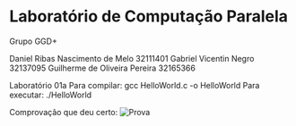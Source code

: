 # Laboratório de Computação Paralela

Grupo GGD+

Daniel Ribas Nascimento de Melo 32111401
Gabriel Vicentin Negro 32137095
Guilherme de Oliveira Pereira 32165366

Laboratório 01a
Para compilar: gcc HelloWorld.c -o HelloWorld
Para executar: ./HelloWorld

Comprovação que deu certo:
![Prova](/Lab01a_Prova.PNG)
